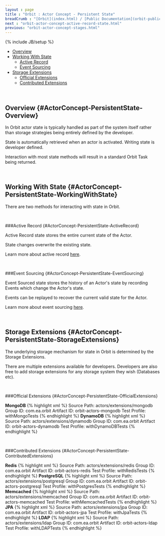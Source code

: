 ```yaml
---
layout : page
title : "Orbit : Actor Concept - Persistent State"
breadCrumb : "[Orbit](index.html) / [Public Documentation](orbit-public-documentation.html) / [Actors](orbit-actors.html) / [Actor Concepts](orbit-actor-concepts.html)"
next : "orbit-actor-concept-active-record-state.html"
previous: "orbit-actor-concept-stages.html"
---
```

{% include JB/setup %}



-  [Overview](#ActorConcept-PersistentState-Overview)
-  [Working With State](#ActorConcept-PersistentState-WorkingWithState)
    -  [Active Record](#ActorConcept-PersistentState-ActiveRecord)
    -  [Event Sourcing](#ActorConcept-PersistentState-EventSourcing)
-  [Storage Extensions](#ActorConcept-PersistentState-StorageExtensions)
    -  [Official Extensions](#ActorConcept-PersistentState-OfficialExtensions)
    -  [Contributed Extensions](#ActorConcept-PersistentState-ContributedExtensions)



 


Overview {#ActorConcept-PersistentState-Overview}
----------


In Orbit actor state is typically handled as part of the system itself rather than storage strategies being entirely defined by the developer.


State is automatically retrieved when an actor is activated. Writing state is developer defined.


Interaction with most state methods will result in a standard Orbit Task being returned.


 


Working With State {#ActorConcept-PersistentState-WorkingWithState}
----------


There are two methods for interacting with state in Orbit.


 


###Active Record {#ActorConcept-PersistentState-ActiveRecord}


Active Record state stores the entire current state of the Actor.


State changes overwrite the existing state.


Learn more about active record [here](orbit-actor-concept-active-record-state.html).


 


###Event Sourcing {#ActorConcept-PersistentState-EventSourcing}


Event Sourced state stores the history of an Actor's state by recording Events which change the Actor's state.


Events can be replayed to recover the current valid state for the Actor.


Learn more about event sourcing [here](orbit-actor-concept-event-sourced-state.html).


 


Storage Extensions {#ActorConcept-PersistentState-StorageExtensions}
----------


The underlying storage mechanism for state in Orbit is determined by the Storage Extensions.


There are multiple extensions available for developers. Developers are also free to add storage extensions for any storage system they wish (Databases etc).


 


###Official Extensions {#ActorConcept-PersistentState-OfficialExtensions}

**MongoDB** 
{% highlight xml %}
Source Path: actors/extensions/mongodb
Group ID: com.ea.orbit
Artifact ID: orbit-actors-mongodb
Test Profile: withMongoTests
{% endhighlight %}
**DynamoDB** 
{% highlight xml %}
Source Path: actors/extensions/dynamodb
Group ID: com.ea.orbit
Artifact ID: orbit-actors-dynamodb
Test Profile: withDynamoDBTests
{% endhighlight %}

 


###Contributed Extensions {#ActorConcept-PersistentState-ContributedExtensions}

**Redis** 
{% highlight xml %}
Source Path: actors/extensions/redis
Group ID: com.ea.orbit
Artifact ID: orbit-actors-redis
Test Profile: withRedisTests
{% endhighlight %}
**PostgreSQL** 
{% highlight xml %}
Source Path: actors/extensions/postgresql
Group ID: com.ea.orbit
Artifact ID: orbit-actors-postgresql
Test Profile: withPostgresTests
{% endhighlight %}
**Memcached** 
{% highlight xml %}
Source Path: actors/extensions/memcached
Group ID: com.ea.orbit
Artifact ID: orbit-actors-memcached
Test Profile: withMemcachedTests
{% endhighlight %}
**JPA** 
{% highlight xml %}
Source Path: actors/extensions/jpa
Group ID: com.ea.orbit
Artifact ID: orbit-actors-jpa
Test Profile: withJpaTests
{% endhighlight %}
**LDAP** 
{% highlight xml %}
Source Path: actors/extensions/ldap
Group ID: com.ea.orbit
Artifact ID: orbit-actors-ldap
Test Profile: withLDAPTests
{% endhighlight %}
